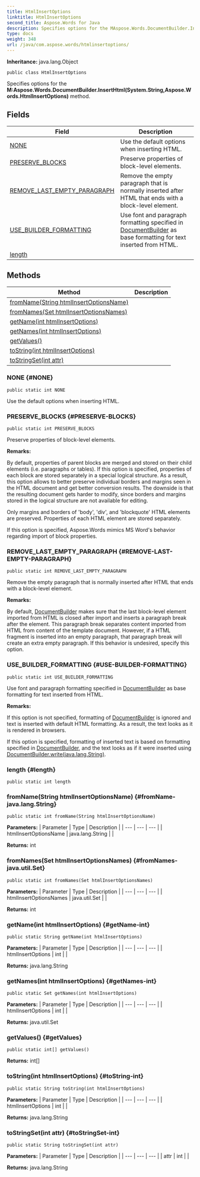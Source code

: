 ```yaml
---
title: HtmlInsertOptions
linktitle: HtmlInsertOptions
second_title: Aspose.Words for Java
description: Specifies options for the MAspose.Words.DocumentBuilder.InsertHtmlSystem.StringAspose.Words.HtmlInsertOptions method in Java.
type: docs
weight: 348
url: /java/com.aspose.words/htmlinsertoptions/
---
```


**Inheritance:**
java.lang.Object
```
public class HtmlInsertOptions
```

Specifies options for the **M:Aspose.Words.DocumentBuilder.InsertHtml(System.String,Aspose.Words.HtmlInsertOptions)** method.
## Fields

| Field | Description |
| --- | --- |
| [NONE](#NONE) | Use the default options when inserting HTML. |
| [PRESERVE_BLOCKS](#PRESERVE-BLOCKS) | Preserve properties of block-level elements. |
| [REMOVE_LAST_EMPTY_PARAGRAPH](#REMOVE-LAST-EMPTY-PARAGRAPH) | Remove the empty paragraph that is normally inserted after HTML that ends with a block-level element. |
| [USE_BUILDER_FORMATTING](#USE-BUILDER-FORMATTING) | Use font and paragraph formatting specified in [DocumentBuilder](../../com.aspose.words/documentbuilder/) as base formatting for text inserted from HTML. |
| [length](#length) |  |
## Methods

| Method | Description |
| --- | --- |
| [fromName(String htmlInsertOptionsName)](#fromName-java.lang.String) |  |
| [fromNames(Set htmlInsertOptionsNames)](#fromNames-java.util.Set) |  |
| [getName(int htmlInsertOptions)](#getName-int) |  |
| [getNames(int htmlInsertOptions)](#getNames-int) |  |
| [getValues()](#getValues) |  |
| [toString(int htmlInsertOptions)](#toString-int) |  |
| [toStringSet(int attr)](#toStringSet-int) |  |
### NONE {#NONE}
```
public static int NONE
```


Use the default options when inserting HTML.

### PRESERVE_BLOCKS {#PRESERVE-BLOCKS}
```
public static int PRESERVE_BLOCKS
```


Preserve properties of block-level elements.

 **Remarks:** 

By default, properties of parent blocks are merged and stored on their child elements (i.e. paragraphs or tables). If this option is specified, properties of each block are stored separately in a special logical structure. As a result, this option allows to better preserve individual borders and margins seen in the HTML document and get better conversion results. The downside is that the resulting document gets harder to modify, since borders and margins stored in the logical structure are not available for editing.

Only margins and borders of 'body', 'div', and 'blockquote' HTML elements are preserved. Properties of each HTML element are stored separately.

If this option is specified, Aspose.Words mimics MS Word's behavior regarding import of block properties.

### REMOVE_LAST_EMPTY_PARAGRAPH {#REMOVE-LAST-EMPTY-PARAGRAPH}
```
public static int REMOVE_LAST_EMPTY_PARAGRAPH
```


Remove the empty paragraph that is normally inserted after HTML that ends with a block-level element.

 **Remarks:** 

By default, [DocumentBuilder](../../com.aspose.words/documentbuilder/) makes sure that the last block-level element imported from HTML is closed after import and inserts a paragraph break after the element. This paragraph break separates content imported from HTML from content of the template document. However, if a HTML fragment is inserted into an empty paragraph, that paragraph break will create an extra empty paragraph. If this behavior is undesired, specify this option.

### USE_BUILDER_FORMATTING {#USE-BUILDER-FORMATTING}
```
public static int USE_BUILDER_FORMATTING
```


Use font and paragraph formatting specified in [DocumentBuilder](../../com.aspose.words/documentbuilder/) as base formatting for text inserted from HTML.

 **Remarks:** 

If this option is not specified, formatting of [DocumentBuilder](../../com.aspose.words/documentbuilder/) is ignored and text is inserted with default HTML formatting. As a result, the text looks as it is rendered in browsers.

If this option is specified, formatting of inserted text is based on formatting specified in [DocumentBuilder](../../com.aspose.words/documentbuilder/), and the text looks as if it were inserted using [DocumentBuilder.write(java.lang.String)](../../com.aspose.words/documentbuilder/\#write-java.lang.String).

### length {#length}
```
public static int length
```


### fromName(String htmlInsertOptionsName) {#fromName-java.lang.String}
```
public static int fromName(String htmlInsertOptionsName)
```




**Parameters:**
| Parameter | Type | Description |
| --- | --- | --- |
| htmlInsertOptionsName | java.lang.String |  |

**Returns:**
int
### fromNames(Set htmlInsertOptionsNames) {#fromNames-java.util.Set}
```
public static int fromNames(Set htmlInsertOptionsNames)
```




**Parameters:**
| Parameter | Type | Description |
| --- | --- | --- |
| htmlInsertOptionsNames | java.util.Set |  |

**Returns:**
int
### getName(int htmlInsertOptions) {#getName-int}
```
public static String getName(int htmlInsertOptions)
```




**Parameters:**
| Parameter | Type | Description |
| --- | --- | --- |
| htmlInsertOptions | int |  |

**Returns:**
java.lang.String
### getNames(int htmlInsertOptions) {#getNames-int}
```
public static Set getNames(int htmlInsertOptions)
```




**Parameters:**
| Parameter | Type | Description |
| --- | --- | --- |
| htmlInsertOptions | int |  |

**Returns:**
java.util.Set
### getValues() {#getValues}
```
public static int[] getValues()
```




**Returns:**
int[]
### toString(int htmlInsertOptions) {#toString-int}
```
public static String toString(int htmlInsertOptions)
```




**Parameters:**
| Parameter | Type | Description |
| --- | --- | --- |
| htmlInsertOptions | int |  |

**Returns:**
java.lang.String
### toStringSet(int attr) {#toStringSet-int}
```
public static String toStringSet(int attr)
```




**Parameters:**
| Parameter | Type | Description |
| --- | --- | --- |
| attr | int |  |

**Returns:**
java.lang.String
